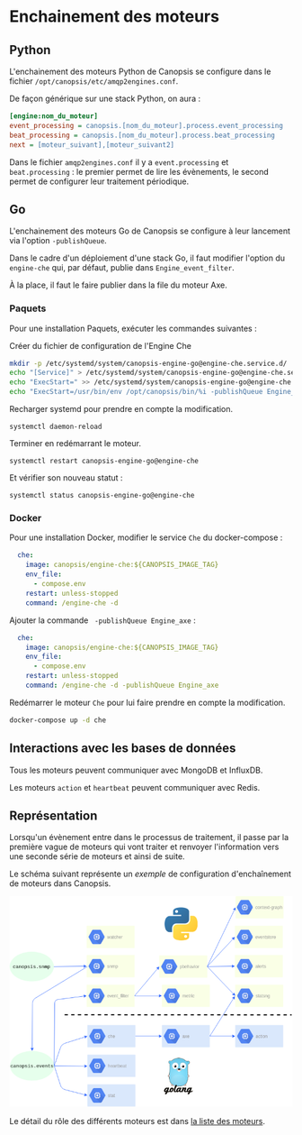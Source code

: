 # Enchainement des moteurs

## Python

L'enchainement des moteurs Python de Canopsis se configure dans le fichier `/opt/canopsis/etc/amqp2engines.conf`.

De façon générique sur une stack Python, on aura :
```ini
[engine:nom_du_moteur]
event_processing = canopsis.[nom_du_moteur].process.event_processing
beat_processing = canopsis.[nom_du_moteur].process.beat_processing
next = [moteur_suivant],[moteur_suivant2]
```

Dans le fichier `amqp2engines.conf` il y a `event.processing` et `beat.processing` : le premier permet de lire les évènements, le second permet de configurer leur traitement périodique.

## Go

L'enchainement des moteurs Go de Canopsis se configure à leur lancement via l'option `-publishQueue`.

Dans le cadre d'un déploiement d'une stack Go, il faut modifier l'option du `engine-che` qui, par défaut, publie dans `Engine_event_filter`.

À la place, il faut le faire publier dans la file du moteur Axe.

### Paquets

Pour une installation Paquets, exécuter les commandes suivantes :

Créer du fichier de configuration de l'Engine Che

```sh
mkdir -p /etc/systemd/system/canopsis-engine-go@engine-che.service.d/
echo "[Service]" > /etc/systemd/system/canopsis-engine-go@engine-che.service.d/override.conf
echo "ExecStart=" >> /etc/systemd/system/canopsis-engine-go@engine-che.service.d/override.conf
echo "ExecStart=/usr/bin/env /opt/canopsis/bin/%i -publishQueue Engine_axe" >> /etc/systemd/system/canopsis-engine-go@engine-che.service.d/override.conf
```

Recharger systemd pour prendre en compte la modification.
```shell
systemctl daemon-reload
```
Terminer en redémarrant le moteur.
```shell
systemctl restart canopsis-engine-go@engine-che
```
Et vérifier son nouveau statut :
```shell
systemctl status canopsis-engine-go@engine-che
```

### Docker

Pour une installation Docker, modifier le service `Che` du docker-compose :

```yaml
  che:
    image: canopsis/engine-che:${CANOPSIS_IMAGE_TAG}
    env_file:
      - compose.env
    restart: unless-stopped
    command: /engine-che -d
```

Ajouter la commande ` -publishQueue Engine_axe` :

```yaml
  che:
    image: canopsis/engine-che:${CANOPSIS_IMAGE_TAG}
    env_file:
      - compose.env
    restart: unless-stopped
    command: /engine-che -d -publishQueue Engine_axe
```

Redémarrer le moteur `Che` pour lui faire prendre en compte la modification.

```sh
docker-compose up -d che
```

## Interactions avec les bases de données

Tous les moteurs peuvent communiquer avec MongoDB et InfluxDB.

Les moteurs `action` et `heartbeat` peuvent communiquer avec Redis.

## Représentation

Lorsqu'un évènement entre dans le processus de traitement, il passe par la première vague de moteurs qui vont traiter et renvoyer l'information vers une seconde série de moteurs et ainsi de suite.

Le schéma suivant représente un *exemple* de configuration d'enchaînement de moteurs dans Canopsis.

![schema_moteurs](img/schema_moteurs_V3.png)

Le détail du rôle des différents moteurs est dans [la liste des moteurs](index.md#liste-des-moteurs).
